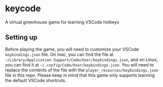# keycode
A virtual greenhouse game for learning VSCode hotkeys

## Setting up

Before playing the game, you will need to customize your VSCode `keybindings.json` file. On mac, you can find the file at `~/Library/Application Support/Code/User/keybindings.json`, and on Linux, you can find it at `~/.config/Code/User/keybindings.json`. You will need to replace the contents of the file with the `player_resources/keybindings.json` file in this repo. Please keep in mind that this game only supports learning the default VSCode shortcuts. 